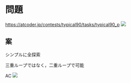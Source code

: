 # 問題
https://atcoder.jp/contests/typical90/tasks/typical90_p
![](https://pbs.twimg.com/media/EzDKACZUYAAd6ri?format=jpg&name=large)

## 案
シンプルに全探索

三重ループではなく，二重ループで可能

AC
![](https://pbs.twimg.com/media/EzITcfoUUAg9bIS?format=jpg&name=large)